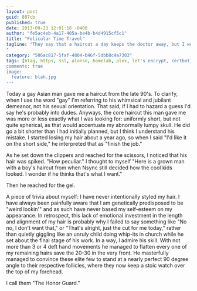 ```yaml
---
layout: post
guid: 807cb
published: true
date: 2013-09-23 12:01:18 -0400
author: "fe5ac4eb-4a17-405a-be4b-b4d4915cf5c1"
title: "Folicular Time Travel"
tagline: "They say that a haircut a day keeps the doctor away, but I would argue that that\'s entirely too many haircuts and that a psychiatrist should be brought in for a consult. I prefer to maintain a somewhat less frequent schedule of hair maintenance myself, but on those rare occasions that I do visit the local Supercuts I try to make it as interesting as possible. 
"
category: "586ac817-5faf-4804-b46f-5dbb8c4a7303"
tags: [blag, https, ssl, alonso, homelab, plex, let's encrypt, certbot]
comments: true
image:
  feature: blah.jpg
---
```


Today a gay Asian man gave me a haircut from the late 90's. To clarify, when I use the word "gay" I'm referring to his whimsical and jubilant demeanor, not his sexual orientation. That said, if I had to hazard a guess I'd say he's probably into dudes. Anyways, the core haircut this man gave me was more or less exactly what I was looking for: uniformly short, but not quite spherical, as that would accentuate my abnormally lumpy skull. He did go a bit shorter than I had initially planned, but I think I understand his mistake. I started losing my hair about a year ago, so when I said "I'd like it on the short side," he interpreted that as "finish the job."

As he set down the clippers and reached for the scissors, I noticed that his hair was spiked. "How peculiar." I thought to myself "Here is a grown man with a boy's haircut from when Nsync still decided how the cool kids looked. I wonder if he thinks that's what I want."

Then he reached for the gel.

A piece of trivia about myself: I have never intentionally styled my hair. I have always been painfully aware that I am genetically predisposed to be "weird lookin'" and as such have never based my self-esteem on my appearance. In retrospect, this lack of emotional investment in the length and alignment of my hair is probably why I failed to say something like "No no, I don't want that," or "That's alright, just the cut for me today," rather than quietly giggling like an unruly child doing whip-its in church while he set about the final stage of his work. In a way, I admire his skill. With not more than 3 or 4 deft hand movements he managed to flatten every one of my remaining hairs save the 20-30 in the very front. He masterfully managed to convince these elite few to stand at a nearly perfect 90 degree angle to their respective follicles, where they now keep a stoic watch over the top of my forehead.

I call them "The Honor Guard."